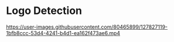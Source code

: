 # Logo Detection


https://user-images.githubusercontent.com/80465899/127827119-1bfb8ccc-53d4-4241-b4d1-ea162f473ae6.mp4



